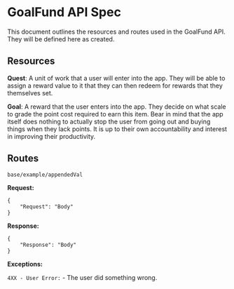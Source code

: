 # GoalFund API Spec

This document outlines the resources and routes used in the GoalFund API. They will be defined here as created.

## Resources

**Quest**: A unit of work that a user will enter into the app. They will be able to assign a reward value to it that they can then redeem for rewards that they themselves set.

**Goal**: A reward that the user enters into the app. They decide on what scale to grade the point cost required to earn this item. Bear in mind that the app itself does nothing to actually stop the user from going out and buying things when they lack points. It is up to their own accountability and interest in improving their productivity. 

## Routes
`base/example/appendedVal`

**Request:**
```
{
    "Request": "Body"
}
```

**Response:**
```
{
    "Response": "Body"
}
```

**Exceptions:**

`4XX - User Error:` - The user did something wrong.